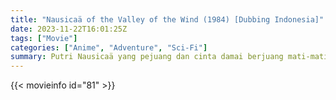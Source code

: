 ```yaml
---
title: "Nausicaä of the Valley of the Wind (1984) [Dubbing Indonesia]"
date: 2023-11-22T16:01:25Z
tags: ["Movie"]
categories: ["Anime", "Adventure", "Sci-Fi"]
summary: Putri Nausicaä yang pejuang dan cinta damai berjuang mati-matian untuk mencegah dua negara yang bertikai menghancurkan diri mereka sendiri dan planet mereka yang sekarat.
---
```


<mux-player stream-type="on-demand"
src="https://kp3d-my.sharepoint.com/personal/ryoo_kp3d_onmicrosoft_com/_layouts/15/download.aspx?share=EVRIHJ-D_3FEmKFFovve1SMB8Z5aaTeRKwr60bOJzUlrbQ" prefer-playback="mse" controls>

</mux-player>


{{< movieinfo id="81" >}}

<script src="https://cdn.jsdelivr.net/npm/@mux/mux-player"></script>

 <script type="application/ld+json ">
{
"@context": "https://schema.org/",
"@type": "VideoObject",
"name": "Nausicaä of the Valley of the Wind",
"contentUrl": "https://stream.mux.com/ZnJbyQWm8ooDB025Yfb7AbdImG6WY00WISt5mAX5F01lS00.m3u8",
"thumbnailUrl": "https://www.themoviedb.org/t/p/original/4xZgqXdcN6fT31mdkonOHGWTi3G.jpg?width=314&fit_mode=preserve&time=25",
"uploadDate": "2023-11-22T16:01:25Z",
}

</script>